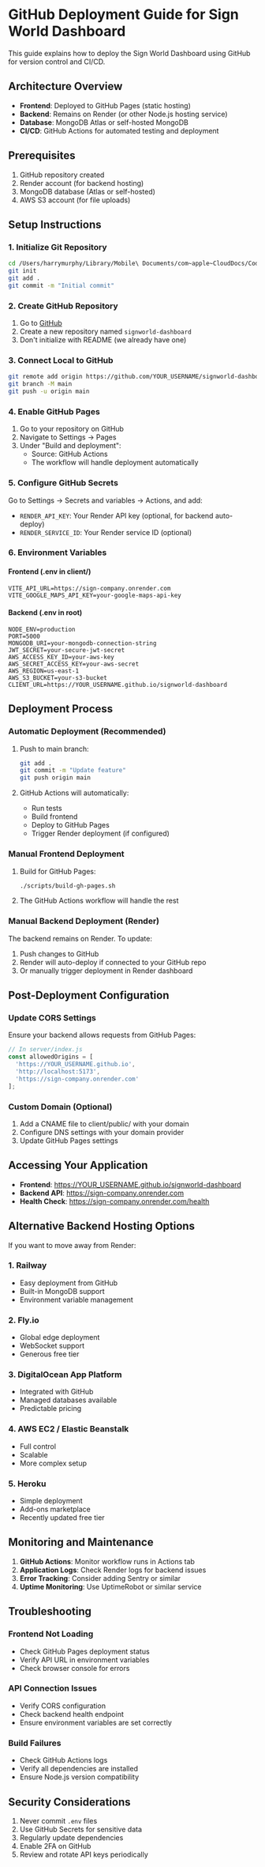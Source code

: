# GitHub Deployment Guide for Sign World Dashboard

This guide explains how to deploy the Sign World Dashboard using GitHub for version control and CI/CD.

## Architecture Overview

- **Frontend**: Deployed to GitHub Pages (static hosting)
- **Backend**: Remains on Render (or other Node.js hosting service)
- **Database**: MongoDB Atlas or self-hosted MongoDB
- **CI/CD**: GitHub Actions for automated testing and deployment

## Prerequisites

1. GitHub repository created
2. Render account (for backend hosting)
3. MongoDB database (Atlas or self-hosted)
4. AWS S3 account (for file uploads)

## Setup Instructions

### 1. Initialize Git Repository

```bash
cd /Users/harrymurphy/Library/Mobile\ Documents/com~apple~CloudDocs/Coding\ Projects/Sign\ World/signworld-dashboard
git init
git add .
git commit -m "Initial commit"
```

### 2. Create GitHub Repository

1. Go to [GitHub](https://github.com/new)
2. Create a new repository named `signworld-dashboard`
3. Don't initialize with README (we already have one)

### 3. Connect Local to GitHub

```bash
git remote add origin https://github.com/YOUR_USERNAME/signworld-dashboard.git
git branch -M main
git push -u origin main
```

### 4. Enable GitHub Pages

1. Go to your repository on GitHub
2. Navigate to Settings → Pages
3. Under "Build and deployment":
   - Source: GitHub Actions
   - The workflow will handle deployment automatically

### 5. Configure GitHub Secrets

Go to Settings → Secrets and variables → Actions, and add:

- `RENDER_API_KEY`: Your Render API key (optional, for backend auto-deploy)
- `RENDER_SERVICE_ID`: Your Render service ID (optional)

### 6. Environment Variables

#### Frontend (.env in client/)
```env
VITE_API_URL=https://sign-company.onrender.com
VITE_GOOGLE_MAPS_API_KEY=your-google-maps-api-key
```

#### Backend (.env in root)
```env
NODE_ENV=production
PORT=5000
MONGODB_URI=your-mongodb-connection-string
JWT_SECRET=your-secure-jwt-secret
AWS_ACCESS_KEY_ID=your-aws-key
AWS_SECRET_ACCESS_KEY=your-aws-secret
AWS_REGION=us-east-1
AWS_S3_BUCKET=your-s3-bucket
CLIENT_URL=https://YOUR_USERNAME.github.io/signworld-dashboard
```

## Deployment Process

### Automatic Deployment (Recommended)

1. Push to main branch:
   ```bash
   git add .
   git commit -m "Update feature"
   git push origin main
   ```

2. GitHub Actions will automatically:
   - Run tests
   - Build frontend
   - Deploy to GitHub Pages
   - Trigger Render deployment (if configured)

### Manual Frontend Deployment

1. Build for GitHub Pages:
   ```bash
   ./scripts/build-gh-pages.sh
   ```

2. The GitHub Actions workflow will handle the rest

### Manual Backend Deployment (Render)

The backend remains on Render. To update:

1. Push changes to GitHub
2. Render will auto-deploy if connected to your GitHub repo
3. Or manually trigger deployment in Render dashboard

## Post-Deployment Configuration

### Update CORS Settings

Ensure your backend allows requests from GitHub Pages:

```javascript
// In server/index.js
const allowedOrigins = [
  'https://YOUR_USERNAME.github.io',
  'http://localhost:5173',
  'https://sign-company.onrender.com'
];
```

### Custom Domain (Optional)

1. Add a CNAME file to client/public/ with your domain
2. Configure DNS settings with your domain provider
3. Update GitHub Pages settings

## Accessing Your Application

- **Frontend**: https://YOUR_USERNAME.github.io/signworld-dashboard
- **Backend API**: https://sign-company.onrender.com
- **Health Check**: https://sign-company.onrender.com/health

## Alternative Backend Hosting Options

If you want to move away from Render:

### 1. Railway
- Easy deployment from GitHub
- Built-in MongoDB support
- Environment variable management

### 2. Fly.io
- Global edge deployment
- WebSocket support
- Generous free tier

### 3. DigitalOcean App Platform
- Integrated with GitHub
- Managed databases available
- Predictable pricing

### 4. AWS EC2 / Elastic Beanstalk
- Full control
- Scalable
- More complex setup

### 5. Heroku
- Simple deployment
- Add-ons marketplace
- Recently updated free tier

## Monitoring and Maintenance

1. **GitHub Actions**: Monitor workflow runs in Actions tab
2. **Application Logs**: Check Render logs for backend issues
3. **Error Tracking**: Consider adding Sentry or similar
4. **Uptime Monitoring**: Use UptimeRobot or similar service

## Troubleshooting

### Frontend Not Loading
- Check GitHub Pages deployment status
- Verify API URL in environment variables
- Check browser console for errors

### API Connection Issues
- Verify CORS configuration
- Check backend health endpoint
- Ensure environment variables are set correctly

### Build Failures
- Check GitHub Actions logs
- Verify all dependencies are installed
- Ensure Node.js version compatibility

## Security Considerations

1. Never commit `.env` files
2. Use GitHub Secrets for sensitive data
3. Regularly update dependencies
4. Enable 2FA on GitHub
5. Review and rotate API keys periodically